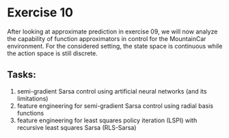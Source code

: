 # Exercise 10
After looking at approximate prediction in exercise 09, we will now analyze the capability of function approximators in control for the MountainCar environment. 
For the considered setting, the state space is continuous while the action space is still discrete.
## Tasks:
  1. semi-gradient Sarsa control using artificial neural networks (and its limitations)
  2. feature engineering for semi-gradient Sarsa control using radial basis functions
  3. feature engineering for least squares policy iteration (LSPI) with recursive least squares Sarsa (RLS-Sarsa)
